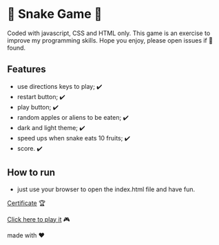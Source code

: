 #  :snake: Snake Game :snake:

Coded with javascript, CSS and HTML only. This game is an exercise to improve my programming skills. 
Hope you enjoy, please open issues if :bug: found. 

## Features

- use directions keys to play; :heavy_check_mark:
- restart button; :heavy_check_mark:
- play button; :heavy_check_mark:
- random apples or aliens to be eaten; :heavy_check_mark:
- dark and light theme; :heavy_check_mark:
- speed ups when snake eats 10 fruits; :heavy_check_mark:
- score. :heavy_check_mark:

## How to run 

- just use your browser to open the index.html file and have fun.

[Certificate](https://certificates.digitalinnovation.one/15094BB0) :trophy:

[Click here to play it](https://analiseburtet.github.io/snake-game/) :video_game:

made with :hearts:
